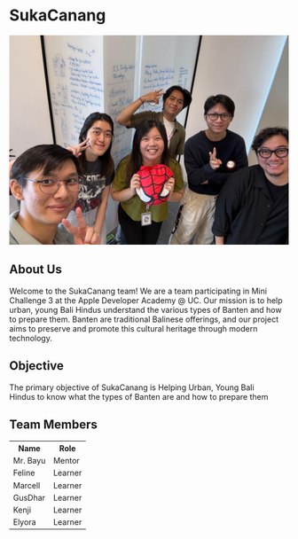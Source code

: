 # SukaCanang

![Team Photo](https://github.com/SukaCanang/.github/blob/8f5271252317697b1bb4a2d2d4678110a2e213b8/profile/Team%20Pictures.jpeg?raw=true)

## About Us
Welcome to the SukaCanang team! We are a team participating in Mini Challenge 3 at the Apple Developer Academy @ UC. Our mission is to help urban, young Bali Hindus understand the various types of Banten and how to prepare them. Banten are traditional Balinese offerings, and our project aims to preserve and promote this cultural heritage through modern technology.

## Objective
The primary objective of SukaCanang is Helping Urban, Young Bali Hindus to know what the types of Banten are and how to prepare them

## Team Members
<table>
  <tr>
    <th>Name</th>
    <th>Role</th>
  </tr>
  <tr>
    <td>Mr. Bayu</td>
    <td>Mentor</td>
  </tr>
  <tr>
    <td>Feline</td>
    <td>Learner</td>
  </tr>
  <tr>
    <td>Marcell</td>
    <td>Learner</td>
  </tr>
  <tr>
    <td>GusDhar</td>
    <td>Learner</td>
  </tr>
  <tr>
    <td>Kenji</td>
    <td>Learner</td>
  </tr>
  <tr>
    <td>Elyora</td>
    <td>Learner</td>
  </tr>
</table>
